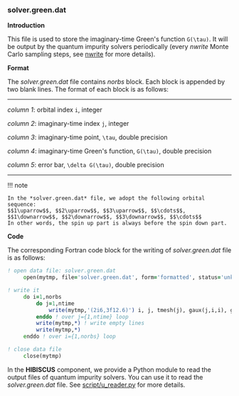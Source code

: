 ### solver.green.dat

**Introduction**

This file is used to store the imaginary-time Green's function ``G(\tau)``. It will be output by the quantum impurity solvers periodically (every *nwrite* Monte Carlo sampling steps, see [nwrite](p_nwrite.md) for more details).

**Format**

The *solver.green.dat* file contains *norbs* block. Each block is appended by two blank lines. The format of each block is as follows:

---

*column 1*: orbital index ``i``, integer

*column 2*: imaginary-time index ``j``, integer

*column 3*: imaginary-time point, ``\tau``, double precision

*column 4*: imaginary-time Green's function, ``G(\tau)``, double precision

*column 5*: error bar, ``\delta G(\tau)``, double precision

---

!!! note

    In the *solver.green.dat* file, we adopt the following orbital sequence:
    $$1\uparrow$$, $$2\uparrow$$, $$3\uparrow$$, $$\cdots$$, $$1\downarrow$$, $$2\downarrow$$, $$3\downarrow$$, $$\cdots$$
    In other words, the spin up part is always before the spin down part.

**Code**

The corresponding Fortran code block for the writing of *solver.green.dat* file is as follows:

```fortran
! open data file: solver.green.dat
     open(mytmp, file='solver.green.dat', form='formatted', status='unknown')

! write it
     do i=1,norbs
         do j=1,ntime
             write(mytmp,'(2i6,3f12.6)') i, j, tmesh(j), gaux(j,i,i), gtmp(j,i,i)
         enddo ! over j={1,ntime} loop
         write(mytmp,*) ! write empty lines
         write(mytmp,*)
     enddo ! over i={1,norbs} loop

! close data file
     close(mytmp)
```

In the **HIBISCUS** component, we provide a Python module to read the output files of quantum impurity solvers. You can use it to read the *solver.green.dat* file. See [script/u_reader.py](../ch07/reader.md) for more details.